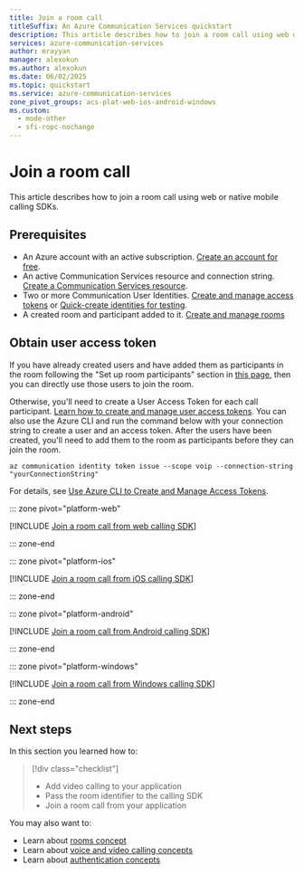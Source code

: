 ```yaml
---
title: Join a room call
titleSuffix: An Azure Communication Services quickstart
description: This article describes how to join a room call using web or native mobile calling SDKs.
services: azure-communication-services
author: mrayyan
manager: alexokun
ms.author: alexokun
ms.date: 06/02/2025
ms.topic: quickstart
ms.service: azure-communication-services
zone_pivot_groups: acs-plat-web-ios-android-windows
ms.custom:
  - mode-other
  - sfi-ropc-nochange
---
```


# Join a room call

This article describes how to join a room call using web or native mobile calling SDKs.

## Prerequisites

- An Azure account with an active subscription. [Create an account for free](https://azure.microsoft.com/pricing/purchase-options/azure-account?cid=msft_learn).
- An active Communication Services resource and connection string. [Create a Communication Services resource](../create-communication-resource.md).
- Two or more Communication User Identities. [Create and manage access tokens](../identity/access-tokens.md) or [Quick-create identities for testing](../identity/quick-create-identity.md).
- A created room and participant added to it. [Create and manage rooms](get-started-rooms.md)

## Obtain user access token

If you have already created users and have added them as participants in the room following the "Set up room participants" section in [this page](./get-started-rooms.md), then you can directly use those users to join the room.

Otherwise, you'll need to create a User Access Token for each call participant. [Learn how to create and manage user access tokens](../identity/access-tokens.md). You can also use the Azure CLI and run the command below with your connection string to create a user and an access token. After the users have been created, you'll need to add them to the room as participants before they can join the room.

```azurecli-interactive
az communication identity token issue --scope voip --connection-string "yourConnectionString"
```

For details, see [Use Azure CLI to Create and Manage Access Tokens](../identity/access-tokens.md?pivots=platform-azcli).


::: zone pivot="platform-web"

[!INCLUDE [Join a room call from web calling SDK](./includes/rooms-quickstart-call-web.md)]

::: zone-end

::: zone pivot="platform-ios"

[!INCLUDE [Join a room call from iOS calling SDK](./includes/rooms-quickstart-call-ios.md)]

::: zone-end

::: zone pivot="platform-android"

[!INCLUDE [Join a room call from Android calling SDK](./includes/rooms-quickstart-call-android.md)]

::: zone-end

::: zone pivot="platform-windows"

[!INCLUDE [Join a room call from Windows calling SDK](./includes/rooms-quickstart-call-windows.md)]

::: zone-end

## Next steps

In this section you learned how to:
> [!div class="checklist"]
> - Add video calling to your application
> - Pass the room identifier to the calling SDK
> - Join a room call from your application

You may also want to:
 - Learn about [rooms concept](../../concepts/rooms/room-concept.md)
 - Learn about [voice and video calling concepts](../../concepts/voice-video-calling/about-call-types.md)
 - Learn about [authentication concepts](../../concepts/authentication.md)
